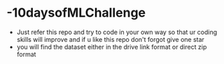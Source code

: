 

# -10daysofMLChallenge

* Just refer this repo and try to code in your own way so that ur coding skills will improve and if u like this repo don't forgot give one star 
* you will find the dataset either in the drive link format or direct zip format 

